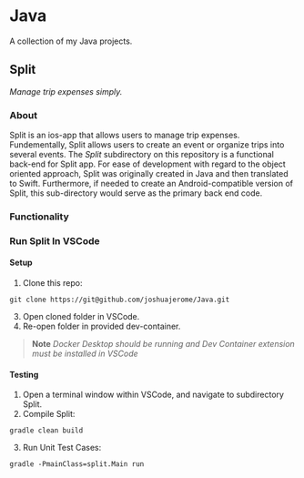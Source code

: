 # Java

A collection of my Java projects.

## Split

_Manage trip expenses simply._

### About

Split is an ios-app that allows users to manage trip expenses. Fundementally, Split allows users to create an event or organize trips into several events. The _Split_ subdirectory on this repository is a functional back-end for Split app. For ease of development with regard to the object oriented approach, Split was originally created in Java and then translated to Swift. Furthermore, if needed to create an Android-compatible version of Split, this sub-directory would serve as the primary back end code.

### Functionality

### Run Split In VSCode

#### Setup
1. Clone this repo: 
```
git clone https://git@github.com/joshuajerome/Java.git
```
3. Open cloned folder in VSCode.
4. Re-open folder in provided dev-container.
>__Note__
>_Docker Desktop should be running and Dev Container extension must be installed in VSCode_

#### Testing
1. Open a terminal window within VSCode, and navigate to subdirectory Split.
2. Compile Split:
```
gradle clean build
```
3. Run Unit Test Cases:
```
gradle -PmainClass=split.Main run
```






